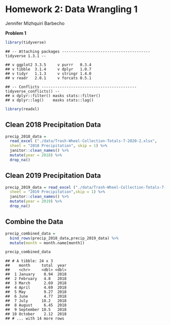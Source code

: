 Homework 2: Data Wrangling 1
================
Jennifer Mizhquiri Barbecho

**Problem 1**

``` r
library(tidyverse)
```

    ## -- Attaching packages --------------------------------------- tidyverse 1.3.1 --

    ## v ggplot2 3.3.5     v purrr   0.3.4
    ## v tibble  3.1.4     v dplyr   1.0.7
    ## v tidyr   1.1.3     v stringr 1.4.0
    ## v readr   2.0.1     v forcats 0.5.1

    ## -- Conflicts ------------------------------------------ tidyverse_conflicts() --
    ## x dplyr::filter() masks stats::filter()
    ## x dplyr::lag()    masks stats::lag()

``` r
library(readxl)
```

## Clean 2018 Precipitation Data

``` r
precip_2018_data = 
  read_excel ("./data/Trash-Wheel-Collection-Totals-7-2020-2.xlsx", 
  sheet = "2018 Precipitation", skip = 1) %>% 
  janitor::clean_names() %>%
  mutate(year = 2018) %>% 
  drop_na()
```

## Clean 2019 Precipitation Data

``` r
precip_2019_data = read_excel ("./data/Trash-Wheel-Collection-Totals-7-2020-2.xlsx", 
  sheet = "2019 Precipitation",skip = 1) %>% 
  janitor::clean_names() %>%
  mutate(year = 2019) %>% 
  drop_na()
```

## Combine the Data

``` r
precip_combined_data = 
  bind_rows(precip_2018_data,precip_2019_data) %>% 
  mutate(month = month.name[month])

precip_combined_data
```

    ## # A tibble: 24 x 3
    ##    month     total  year
    ##    <chr>     <dbl> <dbl>
    ##  1 January    0.94  2018
    ##  2 February   4.8   2018
    ##  3 March      2.69  2018
    ##  4 April      4.69  2018
    ##  5 May        9.27  2018
    ##  6 June       4.77  2018
    ##  7 July      10.2   2018
    ##  8 August     6.45  2018
    ##  9 September 10.5   2018
    ## 10 October    2.12  2018
    ## # ... with 14 more rows
